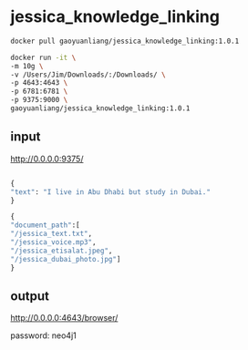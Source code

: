 # jessica_knowledge_linking

```bash
docker pull gaoyuanliang/jessica_knowledge_linking:1.0.1

docker run -it \
-m 10g \
-v /Users/Jim/Downloads/:/Downloads/ \
-p 4643:4643 \
-p 6781:6781 \
-p 9375:9000 \
gaoyuanliang/jessica_knowledge_linking:1.0.1
```

## input 

http://0.0.0.0:9375/

```python

{
"text": "I live in Abu Dhabi but study in Dubai."
}

{
"document_path":[
"/jessica_text.txt",
"/jessica_voice.mp3",
"/jessica_etisalat.jpeg",	
"/jessica_dubai_photo.jpg"]
}
```

## output

http://0.0.0.0:4643/browser/

password: neo4j1
